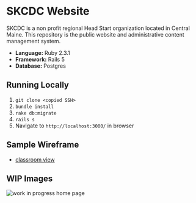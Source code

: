 # SKCDC Website

SKCDC is a non profit regional Head Start organization located in Central Maine. This repository is the public website and administrative content management system.

  - **Language:** Ruby 2.3.1
  - **Framework:** Rails 5
  - **Database:** Postgres

## Running Locally
  1. ```git clone <copied SSH>```
  2. ```bundle install```
  3. ```rake db:migrate```
  4. ```rails s```
  5. Navigate to ```http://localhost:3000/``` in browser

## Sample Wireframe
- [classroom view](https://wireframe.cc/8XTt3C)

## WIP Images
![work in progress home page]("/assets/images/home_wip.png")
